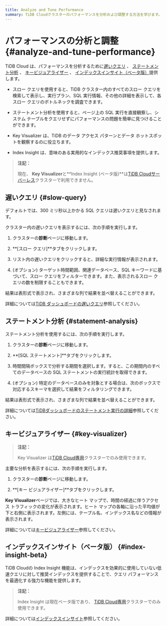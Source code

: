 ```yaml
---
title: Analyze and Tune Performance
summary: TiDB Cloudクラスターのパフォーマンスを分析および調整する方法を学びます。
---
```


# パフォーマンスの分析と調整 {#analyze-and-tune-performance}

TiDB Cloud は、パフォーマンスを分析するために[遅いクエリ](#slow-query) 、 [ステートメント分析](#statement-analysis) 、 [キービジュアライザー](#key-visualizer) 、 [インデックスインサイト（ベータ版）](#index-insight-beta)提供します。

-   スロー クエリを使用すると、TiDB クラスター内のすべてのスロー クエリを検索して表示し、実行プラン、SQL 実行情報、その他の詳細を表示して、各スロー クエリのボトルネックを調査できます。

-   ステートメント分析を使用すると、ページ上の SQL 実行を直接観察し、システム テーブルをクエリせずにパフォーマンスの問題を簡単に見つけることができます。

-   Key Visualizer は、TiDB のデータ アクセス パターンとデータ ホットスポットを観察するのに役立ちます。

-   Index Insight は、意味のある実用的なインデックス推奨事項を提供します。

> **注記：**
>
> 現在、 **Key Visualizer**と**Index Insight (ベータ版)**は[TiDB Cloudサーバーレス](/tidb-cloud/select-cluster-tier.md#tidb-cloud-serverless)クラスターで利用できません。

## 遅いクエリ {#slow-query}

デフォルトでは、300 ミリ秒以上かかる SQL クエリは遅いクエリと見なされます。

クラスター内の遅いクエリを表示するには、次の手順を実行します。

1.  クラスターの**診断**ページに移動します。

2.  **[スロー クエリ]**タブをクリックします。

3.  リスト内の遅いクエリをクリックすると、詳細な実行情報が表示されます。

4.  (オプション) ターゲット時間範囲、関連データベース、SQL キーワードに基づいて、スロー クエリをフィルターできます。また、表示されるスロー クエリの数を制限することもできます。

結果は表形式で表示され、さまざまな列で結果を並べ替えることができます。

詳細については[TiDB ダッシュボードの遅いクエリ](https://docs.pingcap.com/tidb/stable/dashboard-slow-query)参照してください。

## ステートメント分析 {#statement-analysis}

ステートメント分析を使用するには、次の手順を実行します。

1.  クラスターの**診断**ページに移動します。

2.  **[SQL ステートメント]**タブをクリックします。

3.  時間間隔ボックスで分析する期間を選択します。すると、この期間内のすべてのデータベースの SQL ステートメントの実行統計を取得できます。

4.  (オプション) 特定のデータベースのみを対象とする場合は、次のボックスで対応するスキーマを選択して結果をフィルタリングできます。

結果は表形式で表示され、さまざまな列で結果を並べ替えることができます。

詳細については[TiDBダッシュボードのステートメント実行の詳細](https://docs.pingcap.com/tidb/stable/dashboard-statement-details)参照してください。

## キービジュアライザー {#key-visualizer}

> **注記：**
>
> Key Visualizer は[TiDB Cloud専用](/tidb-cloud/select-cluster-tier.md#tidb-cloud-dedicated)クラスターでのみ使用できます。

主要な分析を表示するには、次の手順を実行します。

1.  クラスターの**診断**ページに移動します。

2.  **[キー ビジュアライザー]**タブをクリックします。

**Key Visualizer**ページでは、大きなヒート マップで、時間の経過に伴うアクセス トラフィックの変化が表示されます。ヒート マップの各軸に沿った平均値が下と右側に表示されます。左側には、テーブル名、インデックス名などの情報が表示されます。

詳細については[キービジュアライザー](https://docs.pingcap.com/tidb/stable/dashboard-key-visualizer)参照してください。

## インデックスインサイト（ベータ版） {#index-insight-beta}

TiDB Cloudの Index Insight 機能は、インデックスを効果的に使用していない低速クエリに対して推奨インデックスを提供することで、クエリ パフォーマンスを最適化する強力な機能を提供します。

> **注記：**
>
> Index Insight は現在ベータ版であり、 [TiDB Cloud専用](/tidb-cloud/select-cluster-tier.md#tidb-cloud-dedicated)クラスターでのみ使用できます。

詳細については[インデックスインサイト](/tidb-cloud/index-insight.md)参照してください。
